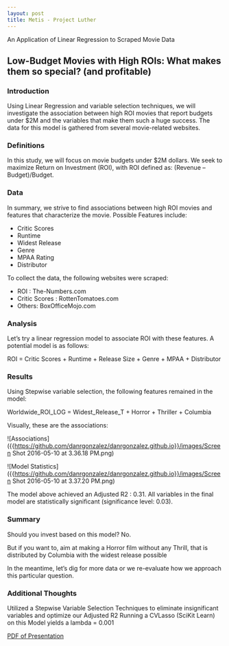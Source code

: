 ```yaml
---
layout: post
title: Metis - Project Luther
---
```


An Application of Linear Regression to Scraped Movie Data

## Low-Budget Movies with High ROIs: What makes them so special? (and profitable)

### Introduction

Using Linear Regression and variable selection techniques, we will investigate the association between high ROI movies that report budgets under $2M and the variables that make them such a huge success. The data for this model is gathered from several movie-related websites. 
 
### Definitions

In this study, we will focus on movie budgets under $2M dollars. We seek to maximize Return on Investment (ROI), with ROI defined as: (Revenue – Budget)/Budget.

### Data

In summary, we strive to find associations between high ROI movies and features that characterize the movie. Possible Features include:

- Critic Scores
- Runtime
- Widest Release
- Genre
- MPAA Rating
- Distributor

To collect the data, the following websites were scraped:

- ROI : The-Numbers.com
- Critic Scores : RottenTomatoes.com
- Others: BoxOfficeMojo.com

### Analysis

Let’s try a linear regression model to associate ROI with these features. A potential model is as follows: 

ROI = Critic Scores + Runtime + Release Size + Genre + MPAA + Distributor

### Results

Using Stepwise variable selection, the following features remained in the model:

Worldwide_ROI_LOG = Widest_Release_T + Horror + Thriller + Columbia

Visually, these are the associations:

![Associations]({{https://github.com/danrgonzalez/danrgonzalez.github.io}}/images/Screen Shot 2016-05-10 at 3.36.18 PM.png)

![Model Statistics]({{https://github.com/danrgonzalez/danrgonzalez.github.io}}/images/Screen Shot 2016-05-10 at 3.37.20 PM.png)

The model above achieved an Adjusted R2 : 0.31. All variables in the final model are statistically significant (significance level: 0.03).

### Summary

Should you invest based on this model? No.

But if you want to, aim at making a Horror film without any Thrill, that is distributed by Columbia with the widest release possible

In the meantime, let’s dig for more data or we re-evaluate how we approach this particular question.

### Additional Thoughts

Utilized a Stepwise Variable Selection Techniques to eliminate insignificant variables and optimize our Adjusted R2
Running a CVLasso (SciKit Learn) on this Model yields a lambda = 0.001

[PDF of Presentation]({{https://github.com/danrgonzalez/danrgonzalez.github.io}}/images/Blog_Presentation_Luther_DRG.pdf)
